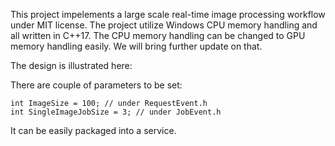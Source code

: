 This project impelements a large scale real-time image processing workflow under MIT license. The project utilize Windows CPU memory handling and all written in C++17. The CPU memory handling can be changed to GPU memory handling easily. We will bring further update on that.

The design is illustrated here:


There are couple of parameters to be set:

```
int ImageSize = 100; // under RequestEvent.h
int SingleImageJobSize = 3; // under JobEvent.h
```

It can be easily packaged into a service.
